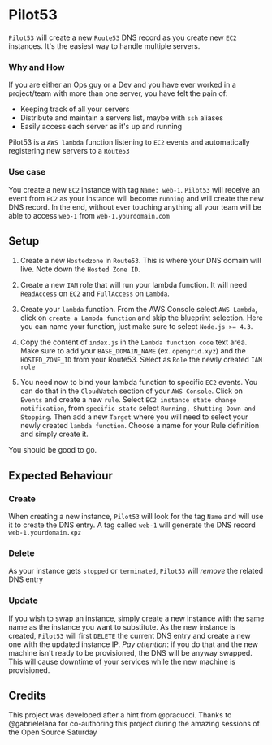 # Pilot53

`Pilot53` will create a new `Route53` DNS record as you create new `EC2` instances. It's the easiest way to handle multiple servers.

### Why and How

If you are either an Ops guy or a Dev and you have ever worked in a project/team with more than one server, you have felt the pain of:
- Keeping track of all your servers
- Distribute and maintain a servers list, maybe with `ssh` aliases
- Easily access each server as it's up and running

Pilot53 is a `AWS lambda` function listening to `EC2` events and automatically registering new servers to a `Route53`

### Use case

You create a new `EC2` instance with tag `Name: web-1`. `Pilot53` will receive an event from `EC2` as your instance will become `running` and will create the new DNS record. In the end, without ever touching anything all your team will be able to access `web-1` from `web-1.yourdomain.com`

## Setup

1. Create a new `Hostedzone` in `Route53`. This is where your DNS domain will live. Note down the `Hosted Zone ID`.

2. Create a new `IAM` role that will run your lambda function. It will need `ReadAccess` on `EC2` and `FullAccess` on `Lambda`.

3. Create your `lambda` function. From the AWS Console select `AWS Lambda`, click on `create a Lambda function` and skip the blueprint selection. Here you can name your function, just make sure to select `Node.js >= 4.3`. 

4. Copy the content of `index.js` in the `Lambda function code` text area. Make sure to add your `BASE_DOMAIN_NAME` (ex. `opengrid.xyz`) and the `HOSTED_ZONE_ID` from your Route53. Select as `Role` the newly created `IAM role`

3. You need now to bind your lambda function to specific `EC2` events. You can do that in the `CloudWatch` section of your `AWS Console`. Click on `Events` and create a new `rule`. Select `EC2 instance state change notification`, from `specific state` select `Running, Shutting Down and Stopping`. Then add a new `Target` where you will need to select your newly created `lambda function`. Choose a name for your Rule definition and simply create it.

You should be good to go.

## Expected Behaviour
### Create
When creating a new instance, `Pilot53` will look for the tag `Name` and will use it to create the DNS entry. A tag called `web-1` will generate the DNS record `web-1.yourdomain.xpz`

### Delete
As your instance gets `stopped` or `terminated`, `Pilot53` will *remove* the related DNS entry

### Update
If you wish to swap an instance, simply create a new instance with the same name as the instance you want to substitute. As the new instance is created, `Pilot53` will first `DELETE` the current DNS entry and create a new one with the updated instance IP. *Pay attention*: if you do that and the new machine isn't ready to be provisioned, the DNS will be anyway swapped. This will cause downtime of your services while the new machine is provisioned.

## Credits
This project was developed after a hint from @pracucci.
Thanks to @gabrielelana for co-authoring this project during the amazing sessions of the Open Source Saturday
